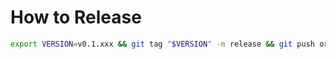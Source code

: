 # How to Release

```bash
export VERSION=v0.1.xxx && git tag "$VERSION" -m release && git push origin "$VERSION"
```

